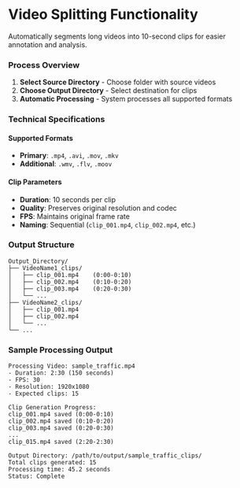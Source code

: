 # Video Splitting Functionality

Automatically segments long videos into 10-second clips for easier annotation and analysis.

### Process Overview

1. **Select Source Directory** - Choose folder with source videos
2. **Choose Output Directory** - Select destination for clips
3. **Automatic Processing** - System processes all supported formats

### Technical Specifications

#### Supported Formats

- **Primary**: `.mp4`, `.avi`, `.mov`, `.mkv`
- **Additional**: `.wmv`, `.flv`, `.moov`

#### Clip Parameters

- **Duration**: 10 seconds per clip
- **Quality**: Preserves original resolution and codec
- **FPS**: Maintains original frame rate
- **Naming**: Sequential (`clip_001.mp4`, `clip_002.mp4`, etc.)

### Output Structure

```
Output_Directory/
├── VideoName1_clips/
│   ├── clip_001.mp4    (0:00-0:10)
│   ├── clip_002.mp4    (0:10-0:20)
│   ├── clip_003.mp4    (0:20-0:30)
│   └── ...
├── VideoName2_clips/
│   ├── clip_001.mp4
│   ├── clip_002.mp4
│   └── ...
└── ...
```

### Sample Processing Output

```
Processing Video: sample_traffic.mp4
- Duration: 2:30 (150 seconds)
- FPS: 30
- Resolution: 1920x1080
- Expected clips: 15

Clip Generation Progress:
clip_001.mp4 saved (0:00-0:10)
clip_002.mp4 saved (0:10-0:20)
clip_003.mp4 saved (0:20-0:30)
...
clip_015.mp4 saved (2:20-2:30)

Output Directory: /path/to/output/sample_traffic_clips/
Total clips generated: 15
Processing time: 45.2 seconds
Status: Complete
```
